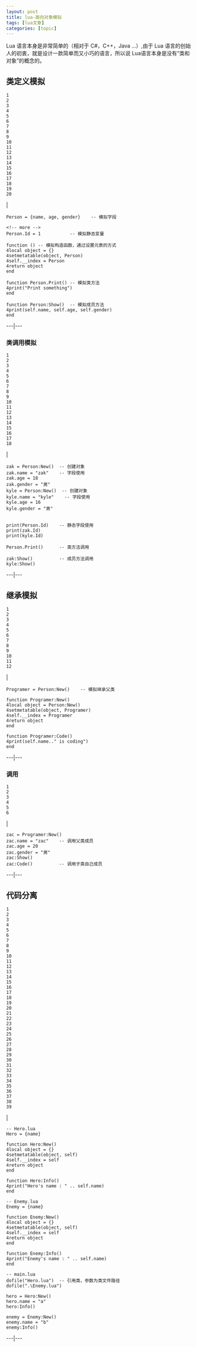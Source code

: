 ```yaml
---
layout: post
title: lua-面向对象模拟 
tags: [lua文章]
categories: [topic]
---
```

Lua 语言本身是非常简单的（相对于 C#，C++，Java …）,由于 Lua 语言的创始人的初衷，就是设计一款简单而又小巧的语言，所以说
Lua语言本身是没有“类和对象”的概念的。

## 类定义模拟

    
    
    1  
    2  
    3  
    4  
    5  
    6  
    7  
    8  
    9  
    10  
    11  
    12  
    13  
    14  
    15  
    16  
    17  
    18  
    19  
    20  
    

|

    
    
      
    Person = {name, age, gender}	-- 模拟字段  
      
    <!-- more -->  
    Person.Id = 1			-- 模拟静态变量  
      
    function ()	-- 模拟构造函数，通过设置元表的方式  
    4local object = {}  
    4setmetatable(object, Person)  
    4self.__index = Person  
    4return object  
    end  
      
    function Person.Print()	-- 模拟类方法  
    4print("Print something")  
    end  
      
    function Person:Show()	-- 模拟成员方法  
    4print(self.name, self.age, self.gender)  
    end  
      
  
---|---  
  
### 类调用模拟

    
    
    1  
    2  
    3  
    4  
    5  
    6  
    7  
    8  
    9  
    10  
    11  
    12  
    13  
    14  
    15  
    16  
    17  
    18  
    

|

    
    
    zak = Person:New()  -- 创建对象  
    zak.name = "zak"    -- 字段使用  
    zak.age = 18  
    zak.gender = "男"  
    kyle = Person:New()  -- 创建对象  
    kyle.name = "kyle"    -- 字段使用  
    kyle.age = 16  
    kyle.gender = "男"  
      
      
    print(Person.Id)    -- 静态字段使用  
    print(zak.Id)  
    print(kyle.Id)  
      
    Person.Print()	    -- 类方法调用  
      
    zak:Show()	        -- 成员方法调用  
    kyle:Show()  
      
  
---|---  
  
## 继承模拟

    
    
    1  
    2  
    3  
    4  
    5  
    6  
    7  
    8  
    9  
    10  
    11  
    12  
    

|

    
    
    Programer = Person:New()	-- 模拟继承父类  
      
    function Programer:New()  
    4local object = Person:New()  
    4setmetatable(object, Programer)  
    4self.__index = Programer  
    4return object  
    end  
      
    function Programer:Code()  
    4print(self.name.." is coding")  
    end  
      
  
---|---  
  
### 调用

    
    
    1  
    2  
    3  
    4  
    5  
    6  
    

|

    
    
    zac = Programer:New()  
    zac.name = "zac"	-- 调用父类成员  
    zac.age = 20  
    zac.gender = "男"  
    zac:Show()  
    zac:Code()			-- 调用子类自己成员  
      
  
---|---  
  
## 代码分离

    
    
    1  
    2  
    3  
    4  
    5  
    6  
    7  
    8  
    9  
    10  
    11  
    12  
    13  
    14  
    15  
    16  
    17  
    18  
    19  
    20  
    21  
    22  
    23  
    24  
    25  
    26  
    27  
    28  
    29  
    30  
    31  
    32  
    33  
    34  
    35  
    36  
    37  
    38  
    39  
    

|

    
    
    -- Hero.lua  
    Hero = {name}  
      
    function Hero:New()  
    4local object = {}  
    4setmetatable(object, self)  
    4self.__index = self  
    4return object  
    end  
      
    function Hero:Info()  
    4print("Hero's name : " .. self.name)  
    end  
      
    -- Enemy.lua  
    Enemy = {name}  
      
    function Enemy:New()  
    4local object = {}  
    4setmetatable(object, self)  
    4self.__index = self  
    4return object  
    end  
      
    function Enemy:Info()  
    4print("Enemy's name : " .. self.name)  
    end  
      
    -- main.lua  
    dofile("Hero.lua")	-- 引用类，参数为类文件路径  
    dofile(".\Enemy.lua")  
      
    hero = Hero:New()  
    hero.name = "a"  
    hero:Info()  
      
    enemy = Enemy:New()  
    enemy.name = "b"  
    enemy:Info()  
      
  
---|---